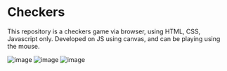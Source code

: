 # Checkers
This repository is a checkers game via browser, using HTML, CSS, Javascript only.
Developed on JS using canvas, and can be playing using the mouse.

![image](https://user-images.githubusercontent.com/83305443/187039309-a731148b-fd68-494a-b916-23dc1272f5d5.png)
![image](https://user-images.githubusercontent.com/83305443/187039326-a60a2670-edb4-4579-a81f-a308cf677612.png)
![image](https://user-images.githubusercontent.com/83305443/187039331-f8a7f427-45d7-4e8f-b075-cac8db3dfc7d.png)
